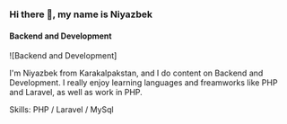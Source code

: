 ### Hi there 👋, my name is Niyazbek
#### Backend and Development
![Backend and Development]

I'm Niyazbek from Karakalpakstan, and I do content on Backend and Development. I really enjoy learning languages and freamworks like PHP and Laravel, as well as work in PHP.

Skills: PHP / Laravel / MySql
